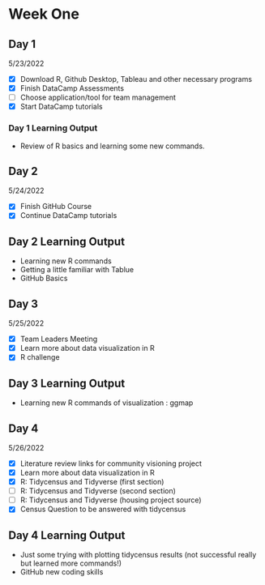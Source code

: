 # Week One
## Day 1
5/23/2022

- [x] Download R, Github Desktop, Tableau and other necessary programs
- [x] Finish DataCamp Assessments
- [ ] Choose application/tool for team management
- [x] Start DataCamp tutorials

### Day 1 Learning Output

- Review of R basics and learning some new commands.

## Day 2
5/24/2022

- [x] Finish GitHub Course
- [x] Continue DataCamp tutorials

## Day 2 Learning Output

- Learning new R commands
- Getting a little familiar with Tablue
- GitHub Basics

## Day 3
5/25/2022

- [x] Team Leaders Meeting
- [x] Learn more about data visualization in R
- [x] R challenge

## Day 3 Learning Output

- Learning new R commands of visualization : ggmap

## Day 4
5/26/2022

- [x] Literature review links for community visioning project
- [x] Learn more about data visualization in R
- [x] R: Tidycensus and Tidyverse (first section)
- [ ] R: Tidycensus and Tidyverse (second section)
- [ ] R: Tidycensus and Tidyverse (housing project source)
- [x] Census Question to be answered with tidycensus 

## Day 4 Learning Output

- Just some trying with plotting tidycensus results (not successful really but learned more commands!)
- GitHub new coding skills

